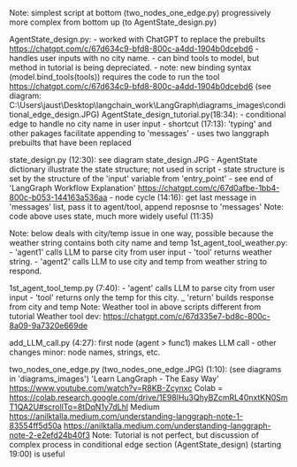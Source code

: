 Note:   simplest script at bottom (two_nodes_one_edge.py)
        progressively more complex from bottom up (to AgentState_design.py)

AgentState_design.py:
        - worked with ChatGPT to replace the prebuilts
                https://chatgpt.com/c/67d634c9-bfd8-800c-a4dd-1904b0dcebd6
        - handles user inputs with no city name.
        - can bind tools to model, but method in tutorial is being depreciated.
        - note: new binding syntax (model.bind_tools(tools)) requires the code to run the tool
                https://chatgpt.com/c/67d634c9-bfd8-800c-a4dd-1904b0dcebd6
(see diagram: C:\Users\jaust\Desktop\langchain_work\LangGraph\diagrams_images\conditional_edge_design.JPG)
AgentState_design_tutorial.py(18:34):
        - conditional edge to handle no city name in user input
        - shortcut (17:13): 'typing' and other pakages facilitate appending to 'messages' 
        - uses two langgraph prebuilts that have been replaced

state_design.py (12:30): see diagram state_design.JPG
        - AgentState dictionary illustrate the state structure; not used in script
        - state structure is set by the structure of the 'input' variable from 'entry_point'
        - see end of 'LangGraph Workflow Explanation' https://chatgpt.com/c/67d0afbe-1bb4-800c-b053-144163a536aa
        - node cycle (14:16): get last message in 'messages' list, pass it to agent/tool, append reposnse to 'messages'
Note: code above uses state, much more widely useful (11:35)

Note: below deals with city/temp issue in one way, possible because 
        the weather string contains both city name and temp
1st_agent_tool_weather.py:
        - 'agent1' calls LLM to parse city from user input
        - 'tool' returns weather string.
        - 'agent2' calls LLM to use city and temp from weather string to respond.

1st_agent_tool_temp.py (7:40):
        - 'agent' calls LLM to parse city from user input
        - 'tool' returns only the temp for this city.
        _ 'return' builds response from city and temp
Note: Weather tool in above scripts different from tutorial
Weather tool dev: https://chatgpt.com/c/67d335e7-bd8c-800c-8a09-9a7320e669de

add_LLM_call.py (4:27): first node (agent > func1) makes LLM call
        - other changes minor: node names, strings, etc.

two_nodes_one_edge.py (two_nodes_one_edge.JPG) (1:10):
(see diagrams in 'diagrams_images')
'Learn LangGraph - The Easy Way' https://www.youtube.com/watch?v=R8KB-Zcynxc
Colab = https://colab.research.google.com/drive/1E98lHu3QhyBZcmRL40nxtKN0SmT1QA2U#scrollTo=8tDqN1y7dLhl
Medium  https://anilktalla.medium.com/understanding-langgraph-note-1-83554ff5d50a
        https://anilktalla.medium.com/understanding-langgraph-note-2-e2efd24b40f3
Note: Tutorial is not perfect, but discussion of complex process in conditional edge section (AgentState_design) (starting 19:00) is useful

